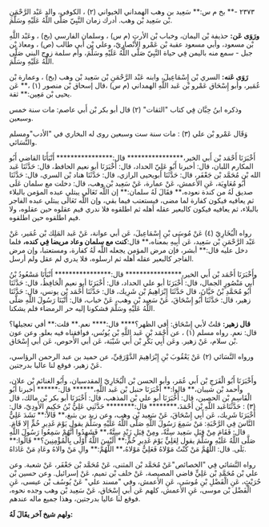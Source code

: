 ٢٣٧٣ -** بخ م س:** سَعِيد بن وهب الهمداني الخيواني (٢) ، الكوفي، والد عَبْد الرَّحْمَنِ بْن سَعِيد بْن وهب. أدرك زمان النَّبِيّ صَلَّى اللَّهُ عَلَيْهِ وسَلَّمَ.

**ورَوَى عَن:** حذيفة بْن اليمان، وخباب بْن الأرت (م س) ، وسلمان الفارسي (بخ) ، وعَبْد اللَّهِ بْن مسعود، وأبي مسعود عقبة بْن عَمْرو الأَنْصارِيّ، وعلي بْن أَبي طالب (ص) ، ومعاذ بْن جبل - سمع منه باليمن فِي حياة النَّبِيّ صَلَّى اللَّهُ عَلَيْهِ وسَلَّمَ، وأم سلمة زوج البني صَلَّى اللَّهُ عَلَيْهِ وسَلَّمَ.

**رَوَى عَنه:** السري بْن إِسْمَاعِيلَ، وابنه عَبْد الرَّحْمَنِ بْن سَعِيد بْن وهب (بخ) ، وعمارة بْن عُمَير، وأبو إِسْحَاق عَمْرو بْن عَبد اللَّهِ الهمداني (م س) ،قال إسحاق بْن منصور (١) ،** عَن يحيى بْن مَعِين:** ثقة.

وذكره ابنُ حِبَّان فِي كتاب "الثقات" (٢) قال أبو بكر بْن أَبي عاصم: مات سنة خمس وسبعين.

وَقَال عَمْرو بْن علي (٣) : مات سنة ست وسبعين روى له البخاري في "الأدب"ومسلم والنَّسَائي.

أَخْبَرَنَا أَحْمَد بْن أَبي الخير،**************** قال:**************** أَنْبَأَنَا القاضي أَبُو المكارم اللبان، قال: أخبرنا أَبُو عَلِيّ الحداد، قال: أَخْبَرَنَا أبو نعيم الحافظ، قال: حَدَّثَنَا عَبد الله بْن مُحَمَّد بْن جَعْفَر، قال: حَدَّثَنَا أبويحيى الرازي، قال: حَدَّثَنَا هناد بْن السري، قال: حَدَّثَنَا أَبُو مُعَاوِيَة، عَنِ الأعمش، عَنْ عمارة، عَنْ سَعِيد بْن وهب، قال: دخلت مع سلمان عَلَى صديق لَهُ من كندة نعوده،** فقَالَ لَهُ سلمان:** إن اللَّه تَعَالَى يبتلي عبده المؤمن بالبلاء ثم يعافيه فيكون كفارة لما مضى، فيستعتب فيما بقي، وإن اللَّه تَعَالَى يبتلي عبده الفاجر بالبلاء، ثم يعافيه فيكون كالبعير عقله أهله ثم اطلقوه فلا ندري فيم عقلوه حين عقلوه، ولا فيم اطلقوه حين اطلقوه.

رواه الْبُخَارِيّ (٤) عَنْ مُوسَى بْنِ إِسْمَاعِيلَ، عَن أبي عوانة، عَنْ عَبد المَلِك بْن عُمَير، عَنْ عَبْد الرَّحْمَنِ بْن سَعِيد، عَن أَبِيهِ بمعناه،** قال:**كنت مع سلمان وعاد مريضا فِي كنده،** فلما دخل عليه قال:** أبشر، فإن مرض المؤمن يجعله اللَّه لَهُ كفارة، ومستعتبا، وإن مرض الفاجر كالبعير عقله أهله ثم ارسلوه، فلا يدري لم عقل ولم أرسل.

وأَخْبَرَنَا أَحْمَد بْن أَبي الخير،**************** قال:**************** أَنْبَأَنَا مَسْعُودُ بْنُ أَبي مَنْصُورٍ الجمال، قال: أَخْبَرَنَا أبو علي الحداد، قال: أَخْبَرَنَا أبو نعيم الْحَافِظُ، قال: حَدَّثَنَا أَبُو مُحَمَّدِ بْنُ حَيَّانَ، قال حَدَّثَنَا إِبْرَاهِيمُ بْن شَرِيك، قال: حَدَّثَنَا أَحْمَد بْن يونس، قال: حَدَّثَنَا زهير، قال: حَدَّثَنَا أَبُو إِسْحَاقَ، عَنْ سَعِيد بْن وهب، عَنْ خباب، قال: أَتْيَنَا رَسُولَ اللَّهِ صَلَّى اللَّهُ عَلَيْهِ وسَلَّمَ فشكونا إليه حر الرمضاء فلم يشكنا.

**قال زهير:** قلتُ لأبي إِسْحَاق: أفي الظهر؟**** قال:**** نعم.** قلت:** أفي تعجيلها؟ قال: نعم. رواه مسلم (١) ، عن أَحْمَد بْن عَبد اللَّهِ بْن يُونُس، فوافقناه فيه بعلو. وعن عون بْن سلام، عَنْ زهير. وعَن أَبِي بَكْرِ بْن أَبي شَيْبَة، عَن أبي الأَحوص، عَن أبي إِسْحَاق.

ورواه النَّسَائي (٢) عَنْ يَعْقُوبَ بْنِ إِبْرَاهِيمَ الدَّوْرَقِيِّ، عن حميد بن عبد الرحمن الرؤاسي، عَنْ زهير، فوقع لنا عاليا بدرجتين.

وأَخْبَرَنَا أَبُو الْفَرَجِ بْن أَبي عُمَر، وأبو الحسن بْن الْبُخَارِيّ المقدسيان، وأَبُو الغنائم بْن علان، وأحمد بْن شيبان،** قالوا:** أَخْبَرَنَا حنبل بْن عَبد اللَّهِ،****** قال:****** أخبرنا أَبُو الْقَاسِمِ بْن الحصين، قال: أَخْبَرَنَا أبو علي بْن المذهب، قال: أَخْبَرَنَا أبو بكر بْن مالك، قال (٣) : حَدَّثَنَاعَبد اللَّهِ بْن أَحْمَدَ،******** قال:******** حَدَّثَنِي عَلِيُّ بْنُ حَكِيمٍ الأَودِيّ، قال: أَخْبَرَنَا شَرِيك، عَن أَبِي إِسْحَاقَ، عَنْ سَعِيد بْن وهب، وعن زيد بن بثبغ،** قَالا:** نَشَدَ عَلِيٌّ النَّاسَ فِي الرَّحْبَةِ: مَنْ سَمِعَ رَسُولَ اللَّهِ صَلَّى اللَّهُ عَلَيْهِ وسَلَّمَ يقول يَوْمَ غَدِيرِ خُمٍّ إِلا قَامَ. قال: فَقَامَ مِنْ قِبَلِ سَعِيد سِتَّةٌ، ومِنْ قِبَلِ زَيْدٍ سِتَّةٌ،** فَشَهِدُوا أَنَّهُمْ سَمِعُوا رَسُولَ اللَّهِ صَلَّى اللَّهُ عَلَيْهِ وسَلَّمَ يقول لِعَلِيٍّ يَوْمَ غَدِيرِ خُمٍّ:** أَلَيْسَ اللَّهُ أَوْلَى بِالْمُؤْمِنِينَ؟** قَالُوا:** بَلَى. قال: اللَّهُمَّ مَنْ كُنْتُ مَوْلاهُ فَعَلِيٌّ مَوْلاهُ،** اللَّهُمَّ:** والِ مَنْ والاهُ وعَادِ مَنْ عَادَاهُ.

رواه النَّسَائي فِي "الخصائص"عَنْ مُحَمَّد بْن المثنى، عَنْ مُحَمَّد بْن جَعْفَر، عَنْ شعبة. وعن علي بْن مُحَمَّدِ بْن عَلِيٍّ قاضي المصيصة، عَنْ خلف بْن تميم، عَنْ إسرائيل. وعن حسين بْن حُرَيْثٍ، عَنِ الْفَضْلِ بْنِ مُوسَى، عَنِ الأعمش، وفي "مسند علي" عَنْ يُوسُف بْن عيسى، عَنِ الْفَضْل بْن موسى، عَنِ الأعمش، كلهم عَن أبي إِسْحَاق، عَنْ سَعِيد بْن وهب وجده نحوه، فوقع لنا عاليا بدرجتين، وهذا جميع ماله عندهم.

**ولهم شيخ آخر يقَالَ لَهُ:**